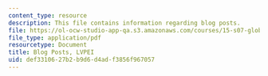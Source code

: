 ```yaml
---
content_type: resource
description: This file contains information regarding blog posts.
file: https://ol-ocw-studio-app-qa.s3.amazonaws.com/courses/15-s07-globalhealth-lab-spring-2013/def3310627b2b9d6d4adf3856f967057_MIT15_S07S13_blogposts_lvp.pdf
file_type: application/pdf
resourcetype: Document
title: Blog Posts, LVPEI
uid: def33106-27b2-b9d6-d4ad-f3856f967057
---
```

